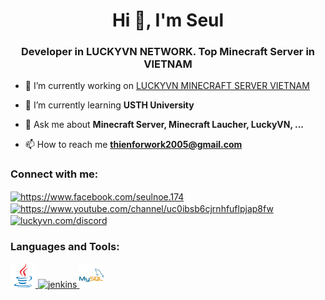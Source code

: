 <h1 align="center">Hi 👋, I'm Seul</h1>
<h3 align="center">Developer in LUCKYVN NETWORK. Top Minecraft Server in VIETNAM</h3>

- 🔭 I’m currently working on [LUCKYVN MINECRAFT SERVER VIETNAM](https://luckyvn.com/)

- 🌱 I’m currently learning **USTH University**

- 💬 Ask me about **Minecraft Server, Minecraft Laucher, LuckyVN, ...**

- 📫 How to reach me **thienforwork2005@gmail.com**

<h3 align="left">Connect with me:</h3>
<p align="left">
<a href="https://fb.com/https://www.facebook.com/seulnoe.174" target="blank"><img align="center" src="https://raw.githubusercontent.com/rahuldkjain/github-profile-readme-generator/master/src/images/icons/Social/facebook.svg" alt="https://www.facebook.com/seulnoe.174" height="30" width="40" /></a>
<a href="https://www.youtube.com/c/uc0ibsb6cjrnhfuflpjap8fw" target="blank"><img align="center" src="https://raw.githubusercontent.com/rahuldkjain/github-profile-readme-generator/master/src/images/icons/Social/youtube.svg" alt="https://www.youtube.com/channel/uc0ibsb6cjrnhfuflpjap8fw" height="30" width="40" /></a>
<a href="https://discord.gg/luckyvn-network-offical-discord-684293554918391815" target="blank"><img align="center" src="https://raw.githubusercontent.com/rahuldkjain/github-profile-readme-generator/master/src/images/icons/Social/discord.svg" alt="luckyvn.com/discord" height="30" width="40" /></a>
</p>

<h3 align="left">Languages and Tools:</h3>
<p align="left"> <a href="https://www.java.com" target="_blank" rel="noreferrer"> <img src="https://raw.githubusercontent.com/devicons/devicon/master/icons/java/java-original.svg" alt="java" width="40" height="40"/> </a> <a href="https://www.jenkins.io" target="_blank" rel="noreferrer"> <img src="https://www.vectorlogo.zone/logos/jenkins/jenkins-icon.svg" alt="jenkins" width="40" height="40"/> </a> <a href="https://www.mysql.com/" target="_blank" rel="noreferrer"> <img src="https://raw.githubusercontent.com/devicons/devicon/master/icons/mysql/mysql-original-wordmark.svg" alt="mysql" width="40" height="40"/> </a> </p>
